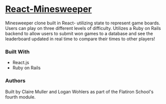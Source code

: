 # [React-Minesweeper](https://react-minesweeper-app.herokuapp.com/)

Minesweeper clone built in React- utilizing state to represent game boards. Users can play on three different levels of difficulty. Utilizes a Ruby on Rails backend to allow users to submit won games to a database and see the leaderboard updated in real time to compare their times to other players!

### Built With

* React.js
* Ruby on Rails

### Authors

Built by Claire Muller and Logan Wohlers as part of the Flatiron School's fourth module.
